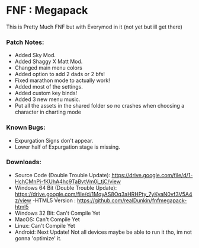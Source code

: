 # FNF : Megapack
This is Pretty Much FNF but with Everymod in it (not yet but ill get there)

### Patch Notes:
- Added Sky Mod.
- Added Shaggy X Matt Mod.
- Changed main menu colors
- Added option to add 2 dads or 2 bfs!
- Fixed marathon mode to actually work!
- Added most of the settings.
- Added custom key binds!
- Added 3 new menu music.
- Put all the assets in the shared folder so no crashes when choosing a character in charting mode

### Known Bugs:
- Expurgation Signs don't appear.
- Lower half of Expurgation stage is missing.

### Downloads:
- Source Code (Double Trouble Update):
https://drive.google.com/file/d/1-HchCMnPi-fKUhA4hc9TaBvtVm0i_tjC/view
- Windows 64 Bit (Double Trouble Update):
https://drive.google.com/file/d/1MqyAS8Oq3aHRHPty_7yKyaN0vf3V5A4z/view
-HTML5 Version :
https://github.com/realDunkin/fnfmegapack-html5
- Windows 32 Bit: Can't Compile Yet
- MacOS: Can't Compile Yet
- Linux: Can't Compile Yet
- Android: Next Update! Not all devices maybe be able to run it tho, im not gonna 'optimize' it.
